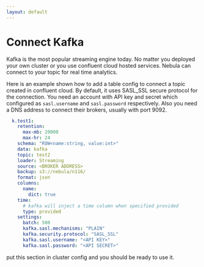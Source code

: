 ```yaml
---
layout: default
---
```


# Connect Kafka 
Kafka is the most popular streaming engine today.
No matter you deployed your own cluster or you use confluent cloud hosted services. Nebula can connect to your topic for real time analytics.

Here is an example shown how to add a table config to connect a topic created in confluent cloud.
By default, it uses SASL_SSL secure protocol for the connection.
You need an account with API key and secret which configured as `sasl.username` and `sasl.password` respectively.
Also you need a DNS address to connect their brokers, usually with port 9092.
```yaml
  k.test1:
    retention:
      max-mb: 20000
      max-hr: 24
    schema: "ROW<name:string, value:int>"
    data: kafka
    topic: test2
    loader: Streaming
    source: <BROKER ADDRESS>
    backup: s3://nebula/n116/
    format: json
    columns:
      name:
        dict: true
    time:
      # kafka will inject a time column when specified provided
      type: provided
    settings:
      batch: 500
      kafka.sasl.mechanisms: "PLAIN"
      kafka.security.protocol: "SASL_SSL"
      kafka.sasl.username: "<API KEY>"
      kafka.sasl.password: "<API SECRET>"
```

put this section in cluster config and you should be ready to use it.